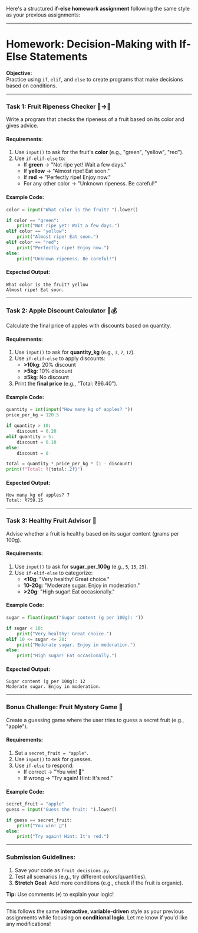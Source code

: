 Here's a structured **if-else homework assignment** following the same style as your previous assignments:

---

# **Homework: Decision-Making with If-Else Statements**  
**Objective:**  
Practice using `if`, `elif`, and `else` to create programs that make decisions based on conditions.  

---

### **Task 1: Fruit Ripeness Checker** 🍏→🍎  
Write a program that checks the ripeness of a fruit based on its color and gives advice.  

#### **Requirements:**  
1. Use `input()` to ask for the fruit's **color** (e.g., "green", "yellow", "red").  
2. Use `if-elif-else` to:  
   - If **green** → "Not ripe yet! Wait a few days."  
   - If **yellow** → "Almost ripe! Eat soon."  
   - If **red** → "Perfectly ripe! Enjoy now."  
   - For any other color → "Unknown ripeness. Be careful!"  

#### **Example Code:**  
```python
color = input("What color is the fruit? ").lower()  

if color == "green":  
    print("Not ripe yet! Wait a few days.")  
elif color == "yellow":  
    print("Almost ripe! Eat soon.")  
elif color == "red":  
    print("Perfectly ripe! Enjoy now.")  
else:  
    print("Unknown ripeness. Be careful!")  
```

#### **Expected Output:**  
```text
What color is the fruit? yellow  
Almost ripe! Eat soon.  
```

---

### **Task 2: Apple Discount Calculator** 🛒💰  
Calculate the final price of apples with discounts based on quantity.  

#### **Requirements:**  
1. Use `input()` to ask for **quantity_kg** (e.g., `3`, `7`, `12`).  
2. Use `if-elif-else` to apply discounts:  
   - **>10kg**: 20% discount  
   - **>5kg**: 10% discount  
   - **≤5kg**: No discount  
3. Print the **final price** (e.g., "Total: ₹96.40").  

#### **Example Code:**  
```python
quantity = int(input("How many kg of apples? "))  
price_per_kg = 120.5  

if quantity > 10:  
    discount = 0.20  
elif quantity > 5:  
    discount = 0.10  
else:  
    discount = 0  

total = quantity * price_per_kg * (1 - discount)  
print(f"Total: ₹{total:.2f}")  
```

#### **Expected Output:**  
```text
How many kg of apples? 7  
Total: ₹759.15  
```

---

### **Task 3: Healthy Fruit Advisor** 🥗  
Advise whether a fruit is healthy based on its sugar content (grams per 100g).  

#### **Requirements:**  
1. Use `input()` to ask for **sugar_per_100g** (e.g., `5`, `15`, `25`).  
2. Use `if-elif-else` to categorize:  
   - **<10g**: "Very healthy! Great choice."  
   - **10-20g**: "Moderate sugar. Enjoy in moderation."  
   - **>20g**: "High sugar! Eat occasionally."  

#### **Example Code:**  
```python
sugar = float(input("Sugar content (g per 100g): "))  

if sugar < 10:  
    print("Very healthy! Great choice.")  
elif 10 <= sugar <= 20:  
    print("Moderate sugar. Enjoy in moderation.")  
else:  
    print("High sugar! Eat occasionally.")  
```

#### **Expected Output:**  
```text
Sugar content (g per 100g): 12  
Moderate sugar. Enjoy in moderation.  
```

---

### **Bonus Challenge: Fruit Mystery Game** 🎲  
Create a guessing game where the user tries to guess a secret fruit (e.g., "apple").  

#### **Requirements:**  
1. Set a `secret_fruit = "apple"`.  
2. Use `input()` to ask for guesses.  
3. Use `if-else` to respond:  
   - If correct → "You win! 🎉"  
   - If wrong → "Try again! Hint: It's red."  

#### **Example Code:**  
```python
secret_fruit = "apple"  
guess = input("Guess the fruit: ").lower()  

if guess == secret_fruit:  
    print("You win! 🎉")  
else:  
    print("Try again! Hint: It's red.")  
```

---

### **Submission Guidelines:**  
1. Save your code as `fruit_decisions.py`.  
2. Test all scenarios (e.g., try different colors/quantities).  
3. **Stretch Goal**: Add more conditions (e.g., check if the fruit is organic).  

**Tip:** Use comments (`#`) to explain your logic!  

--- 

This follows the same **interactive, variable-driven** style as your previous assignments while focusing on **conditional logic**. Let me know if you'd like any modifications!